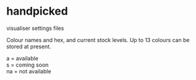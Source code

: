 # handpicked
visualiser settings files  

Colour names and hex, and current stock levels.  Up to 13 colours can be stored at present.

a = available  
s = coming soon  
na = not available
